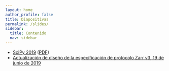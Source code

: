 ```yaml
---
layout: home
author_profile: false
title: Diapositivas
permalink: /slides/
sidebar:
  title: Contenido
  nav: sidebar
---
```


- [SciPy 2019](scipy-2019.html) ([PDF](scipy-2019.pdf))
- [Actualización de diseño de la especificación de protocolo Zarr v3, 19 de junio de 2019](v3-update-20190619.html)
